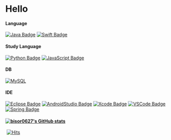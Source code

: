 # Hello


  #### Language

  [![Java Badge](https://img.shields.io/badge/Java-007396?style=for-the-badge&logo=java&logoColor=white)](http://java.com/) 
  [![Swift Badge](https://img.shields.io/badge/Swift-FA7343?style=for-the-badge&logo=swift&logoColor=white)](https://www.swift.org/)

  #### Study Language
  [![Python Badge](https://img.shields.io/badge/Python-3776AB?style=for-the-badge&logo=python&logoColor=white)](https://python.org/)
  [![JavaScript Badge](https://img.shields.io/badge/JavaScript-F7DF1E?style=for-the-badge&logo=JavaScript&logoColor=white)](https://javascript.info/)
  
  #### DB
  [![MySQL](https://img.shields.io/badge/MySQL-4479A1?style=for-the-badge&logo=MySQL&logoColor=white)](https://www.mysql.com/)

  #### IDE

  [![Eclipse Badge](https://img.shields.io/badge/Eclipse-2C2255?style=for-the-badge&logo=eclipse&logoColor=white)](http://eclipse.org/)
  [![AndroidStudio Badge](https://img.shields.io/badge/Androidstudio-3DDC84?style=for-the-badge&logo=android-studio&logoColor=white)](http://developer.android.com/)
  [![Xcode Badge](https://img.shields.io/badge/Xcode-1575F9?style=for-the-badge&logo=xcode&logoColor=white)](http://developer.apple.com/)
  [![VSCode Badge](https://img.shields.io/badge/VScode-007ACC?style=for-the-badge&logo=visual-studio-code&logoColor=white)](http://code.visualstudio.com/)
  [![Spring Badge](https://img.shields.io/badge/Spring-6DB33F?style=for-the-badge&logo=spring&logoColor=white)](http://spring.io/)



#### 	[![bisor0627's GitHub stats](https://github-readme-stats.vercel.app/api?username=bisor0627)](https://github.com/bisor0627/github-readme-stats)

​																														                           		[![Hits](https://hits.seeyoufarm.com/api/count/incr/badge.svg?url=https%3A%2F%2Fgithub.com%2Fbisor0627&count_bg=%239A9A9A&title_bg=%23555555&icon=moleculer.svg&icon_color=%23FFFFFF&title=views&edge_flat=false)](https://hits.seeyoufarm.com)







